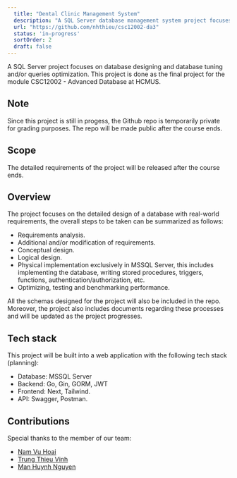 ```yaml
---
  title: "Dental Clinic Management System"
  description: "A SQL Server database management system project focuses on database designing and optimization."
  url: "https://github.com/nhthieu/csc12002-da3"
  status: 'in-progress'
  sortOrder: 2
  draft: false
---
```


A SQL Server project focuses on database designing and database tuning and/or queries optimization. This project is done as the final project for the module CSC12002 - Advanced Database at HCMUS.

## Note

Since this project is still in progess, the Github repo is temporarily private for grading purposes. The repo will be made public after the course ends.

## Scope

The detailed requirements of the project will be released after the course ends.

## Overview

The project focuses on the detailed design of a database with real-world requirements, the overall steps to be taken can be summarized as follows:

- Requirements analysis.
- Additional and/or modification of requirements.
- Conceptual design.
- Logical design.
- Physical implementation exclusively in MSSQL Server, this includes implementing the database, writing stored procedures, triggers, functions, authentication/authorization, etc.
- Optimizing, testing and benchmarking performance.

All the schemas designed for the project will also be included in the repo. Moreover, the project also includes documents regarding these processes and will be updated as the project progresses.

## Tech stack

This project will be built into a web application with the following tech stack (planning):

- Database: MSSQL Server
- Backend: Go, Gin, GORM, JWT
- Frontend: Next, Tailwind.
- API: Swagger, Postman.

## Contributions

Special thanks to the member of our team:

- [Nam Vu Hoai](https://github.com/namhoai1109)
- [Trung Thieu Vinh](https://github.com/tvtrungg)
- [Man Huynh Nguyen](https://github.com/nhman2002)
